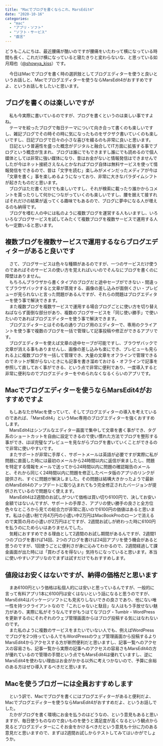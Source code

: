 ```yaml
---
title: "Macでブログを書くならこれ、MarsEdit4"
date: "2020-10-16"
categories: 
  - "mac"
  - "アプリ・ソフト"
  - "ソフト・サービス"
  - "戯言"
---
```


どうもこんにちは、最近腰痛が酷いのですが腰痛をいたわって横になっている時間も長く、これだけ横になっていると寝たきりと変わらないな、と思っている如月翔也（[@showya\_kiss](http://twitter.com/showya_kiss)）です。  
  
　今日はMacでブログを書く時の選択肢としてブログエディターを使うと良いというお話しと、Macでブログエディターを使うならMarsEdit4がおすすめですよ、というお話しをしたいと思います。  

## ブログを書くのは楽しいですが

　私も今実際に書いているのですが、ブログを書くというのは楽しい事ですよね。  
　テーマを絞ったブログで毎日テーマについて向き合って書くのも楽しいですし、雑記ブログでその時その時に気になったものをザクザク書いていくのも楽しいですし、日記ブログで日々の小さな喜びを綴るのも非常に良いと思います。  
　日記という普遍性を盛った概念がデジタルと融合してIT方面に拡張する事でブログという概念が生まれ、ブログは誰にでもできますし誰にでも読めるので個人媒体としては非常に強い媒体になり、昔はお金がないと情報発信はできませんでしたが今はネット接続さえなんとかなればブログ自体は無料サービスを使って情報発信をできるので、昔は「文字を読む」楽しみがメインだったメディアが今は「文章を書く」事を楽しめるようになっており、非常に大きなパラダイムシフトが起きたものだと思います。  
　ブログはただ書くだけでも楽しいですし、それが検索に載ったり誰かからコメントを貰ったりして何かにつながっていくのも楽しいですし、腰を据えて接すればそれだけの結果が返ってくる趣味でもあるので、ブログに夢中になる人が増えるのも納得です。  
　ブログを嗜む人の中には私のように複数ブログを運営する人もいますし、いろいろなブログサービスを試してみたくて複数ブログを複数サービスで運用する人も一定数いると思います。  

## 複数ブログを複数サービスで運用するならブログエディターがあると良いです

　さて、ブログサービスは色々な種類があるのですが、一つのサービスだけ使うのであればそのサービスの使い方を覚えればいいのでそんなにブログを書くのに障壁はありません。  
　もちろんブラウザから書くタイプのブログだと途中セーブができない・間違ってブラウザバックすると文章が蒸発する、画像の差し込みが面倒くさい・プレビューが見られないと言った問題があるんですが、それらの問題はブログエディターを使う事で解決できます。  
　また複数ブログを複数サービスで運用する場合ブログごとに使い方を切り替えねばならず面倒な部分があり、複数のブログサービスを「同じ使い勝手」で使いたいのであればブログエディターを使う事で解決できます。  
　ブログエディターとはその名の通りブログ用のエディターで、専用のクライアントを使う事で複数のブログを一括で管理して記事投稿や修正ができるアプリです。  
　ブログエディターを使えば文章の途中セーブが可能ですし、ブラウザバックで文章が消える事もありませんし、画像の差し込みも楽にでき、プレビューも見られる上に複数ブログを一括して管理でき、大量の文章をオフラインで管理できるのでネットが繋がらないときにも記事を書き溜めておける・オフラインで記事を参照して直しておく事ができる、という点で非常に便利であり、一度導入すると非常に便利なのでブログエディターをやめられなくなるくらいのアプリです。  

## Macでブログエディターを使うならMarsEdit4がおすすめですよ

　もしあなたがMacを使っていて、そしてブログエディターの導入を考えているのであれば、「MarsEdit4」というMac専用のブログエディターを強くおすすめします。  
　MarsEdit4はシンプルなエディター画面で集中して文章を書く事ができ、タグ系のショートカットを自由に設定できるので使い慣れた方法でブログを整形する事ができ、ほぼ完璧なプレビューを見ながらブログを書いていくことができるので非常に使いやすいです。  
　またサポートが非常に手厚く、サポートメールは英語が必要ですが実際に私が問題に直面した時には最初のメールから24時間以内に返信が来ましたし、問題を特定する情報をメールで送ってから24時間以内に問題の確認報告のメールと、それから同じく24時間以内に問題を修正したベータ版のアプリのリンクが提供され、すぐに問題が解決しました。その問題は結構大きかったようで最新のMarsEdit4のアップデートに取り込まれてもう完全修正されたバージョンが提供されているので問題なく使えます。  
　MarsEdit4は2週間のお試しがついて価格は買い切り6100円で、決してお安い金額ではないんですが、サポートの手厚さ、アプリの使い勝手の良さと全方位色々なところから見ての総合力が非常に高いので6100円の価値はあると思います。私は小遣い制で月4万円の小遣い中2万円はMacBookProのローンで消えるので実質の月の小遣いが2万円ほどですが、2週間お試しが終わった時に6100円を払うのにためらいはありませんでした。  
　気軽におすすめできる理由として2週間のお試し期間があるんですが、2週間1つのブログを書けば14回、2つのブログを書けば24回アプリを使う機会があると思うのですが、1回使うごとに便利さが身に沁みてわかるので、2週間経過して課金画面が出た時には「買わざるを得ない」気持ちになっていると思います。本当に使いやすいアプリなのでまずは試すだけでもおすすめします。  

## 値段はお安くはないですが、納得の価格だと思います

　まあ6100円という価格は私個人的には安いと思っているんですが、一般的に言って有料アプリ1本に6100円は安くはないという話になると思うのですが、MarsEdit4はパッケージソフトにも見劣りしないできの良さであり、他にない唯一性を持つクライアントなので「これじゃないと駄目」な人はもう手放せない魅力があり、実際に私がそうなんですがもうはてなブログ・Tumblr・WordPressを更新するのにそれぞれのウェブ管理画面からはブログ投稿する気にはなれないのです。  
　また私のように複数のサービスをまたいでいない人でも、例えばWordPressでブログを2つ持っている人でもWordPressのウェブ管理画面から投稿するよりMarsEdit4からアクセスする方が断然便利だと思いますし、記事一覧へのアクセスの容易さも、記事一覧から実際の記事へのアクセスの容易さもMarsEdit4の方が優れているので管理の手間という点でもMarsEdit4は優れていますし、逆にMarsEdit4を使わない理由はお金がかかる以外に考えつかないので、予算に余裕のある方はぜひ導入するべきだと思います。

## Macを使うブロガーには全員おすすめします

　という訳で、Macでブログを書くにはブログエディターがあると便利だよ、Macでブログエディターを使うならMarsEdit4がおすすめだよ、というお話しでした。  
　たかがブログを書く環境にお金を払うのはどうなの、という意見もあると思いますが、毎日使うものなので良いものを使うと満足度が高くなるという観点から見るとブログエディターにこそお金をかけるべきだという意見も十分に力のある意見だと思いますので、まずは2週間お試しからテストしてみてはいかがでしょうか。
